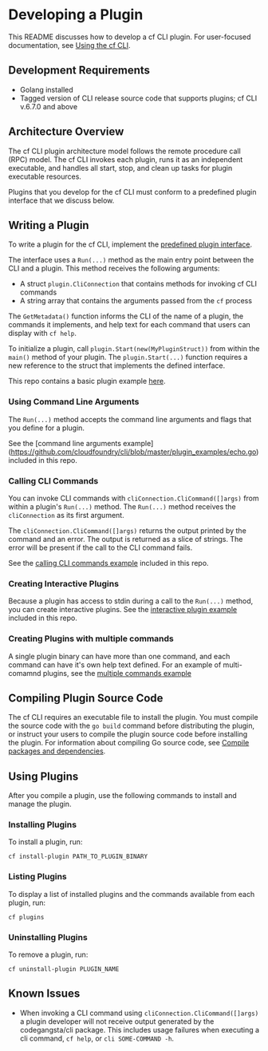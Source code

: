 # Developing a Plugin

This README discusses how to develop a cf CLI plugin.
For user-focused documentation, see [Using the cf CLI](http://docs.cloudfoundry.org/devguide/installcf/use-cli-plugins.html).


## Development Requirements

- Golang installed
- Tagged version of CLI release source code that supports plugins; cf CLI v.6.7.0 and above

## Architecture Overview

The cf CLI plugin architecture model follows the remote procedure call (RPC) model.
The cf CLI invokes each plugin, runs it as an independent executable, and handles all start, stop, and clean up tasks for plugin executable resources.

Plugins that you develop for the cf CLI must conform to a predefined plugin interface that we discuss below.

## Writing a Plugin

To write a plugin for the cf CLI, implement the 
[predefined plugin interface](https://github.com/cloudfoundry/cli/blob/master/plugin/plugin.go).

The interface uses a `Run(...)` method as the main entry point between the CLI 
and a plugin. This method receives the following arguments:

  - A struct `plugin.CliConnection` that contains methods for invoking cf CLI commands
  - A string array that contains the arguments passed from the `cf` process

The `GetMetadata()` function informs the CLI of the name of a plugin, the 
commands it implements, and help text for each command that users can display 
with `cf help`.

  To initialize a plugin, call `plugin.Start(new(MyPluginStruct))` from within the `main()` method of your plugin. The `plugin.Start(...)` function requires a new reference to the struct that implements the defined interface. 

This repo contains a basic plugin example [here](https://github.com/cloudfoundry/cli/blob/master/plugin_examples/basic_plugin.go).

### Using Command Line Arguments

The `Run(...)` method accepts the command line arguments and flags that you 
define for a plugin. 

  See the [command line arguments example] (https://github.com/cloudfoundry/cli/blob/master/plugin_examples/echo.go) included in this repo.

### Calling CLI Commands

You can invoke CLI commands with `cliConnection.CliCommand([]args)` from
 within a plugin's `Run(...)` method. The `Run(...)` method receives the 
`cliConnection` as its first argument.

The `cliConnection.CliCommand([]args)` returns the output printed by the command and an error. The output is returned as a slice of strings. The error 
will be present if the call to the CLI command fails.

See the [calling CLI commands example](https://github.com/cloudfoundry/cli/blob/master/plugin_examples/call_cli_cmd/main/call_cli_cmd.go) included in this repo.

### Creating Interactive Plugins

Because a plugin has access to stdin during a call to the `Run(...)` method, you can create interactive plugins. See the [interactive plugin example](https://github.com/cloudfoundry/cli/blob/master/plugin_examples/interactive.go)
 included in this repo. 

### Creating Plugins with multiple commands

A single plugin binary can have more than one command, and each command can have it's own help text defined. For an example of multi-comamnd plugins, see the [multiple commands example](https://github.com/cloudfoundry/cli/blob/master/plugin_examples/multiple_commands.go)

## Compiling Plugin Source Code

The cf CLI requires an executable file to install the plugin. You must compile the source code with the `go build` command before distributing the plugin, or instruct your users to compile the plugin source code before 
installing the plugin. For information about compiling Go source code, see [Compile packages and dependencies](https://golang.org/cmd/go/).  

## Using Plugins

After you compile a plugin, use the following commands to install and manage the plugin.

### Installing Plugins

To install a plugin, run:

`cf install-plugin PATH_TO_PLUGIN_BINARY`

### Listing Plugins

To display a list of installed plugins and the commands available from each plugin, run:

`cf plugins`

### Uninstalling Plugins

To remove a plugin, run:

`cf uninstall-plugin PLUGIN_NAME`

## Known Issues

- When invoking a CLI command using `cliConnection.CliCommand([]args)` a plugin developer will not receive output generated by the codegangsta/cli package. This includes usage failures when executing a cli command, `cf help`, or `cli SOME-COMMAND -h`. 
   

